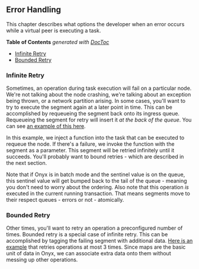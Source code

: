 ## Error Handling

This chapter describes what options the developer when an error occurs while a virtual peer is executing a task.

<!-- START doctoc generated TOC please keep comment here to allow auto update -->
<!-- DON'T EDIT THIS SECTION, INSTEAD RE-RUN doctoc TO UPDATE -->
**Table of Contents**  *generated with [DocToc](http://doctoc.herokuapp.com/)*

- [Infinite Retry](#infinite-retry)
- [Bounded Retry](#bounded-retry)

<!-- END doctoc generated TOC please keep comment here to allow auto update -->


### Infinite Retry

Sometimes, an operation during task execution will fail on a particular node. We're not talking about the node crashing, we're talking about an exception being thrown, or a network partition arising. In some cases, you'll want to try to execute the segment again at a later point in time. This can be accomplished by requeueing the segment back onto its ingress queue. Requeueing the segment for retry will insert it *at the back of the queue*. You can see [an example of this here](https://github.com/MichaelDrogalis/onyx-examples/tree/master/error-retry).

In this example, we inject a function into the task that can be executed to requeue the node. If there's a failure, we invoke the function with the segment as a parameter. This segment will be retried infinitely until it succeeds. You'll probably want to bound retries - which are described in the next section.

Note that if Onyx is in batch mode and the sentinel value is on the queue, this sentinel value will get bumped back to the tail of the queue - meaning you don't need to worry about the ordering. Also note that this operation *is* executed in the current running transaction. That means segments move to their respect queues - errors or not - atomically.

### Bounded Retry

Other times, you'll want to retry an operation a preconfigured number of times. Bounded retry is a special case of infinite retry. This can be accomplished by tagging the failing segment with additional data. [Here is an example](https://github.com/MichaelDrogalis/onyx-examples/tree/master/bounded-retry) that retries operations at most 3 times. Since maps are the basic unit of data in Onyx, we can associate extra data onto them without messing up other operations.

